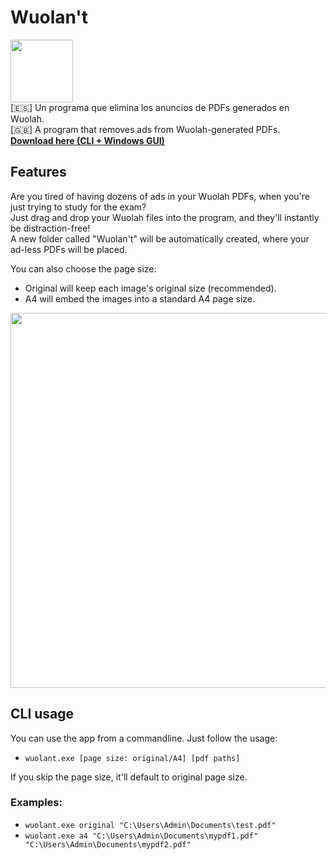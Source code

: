 # Wuolan't
<img src="https://user-images.githubusercontent.com/35693714/207497352-ec236635-e6f4-4bf2-a143-452311299edd.png" width="100"><br>
[🇪🇸] Un programa que elimina los anuncios de PDFs generados en Wuolah.<br>
[🇬🇧] A program that removes ads from Wuolah-generated PDFs.<br>
<b>[Download here (CLI + Windows GUI)](https://github.com/KaruzoHikari/Wuolan-t/releases/latest)</b><br>

## Features
Are you tired of having dozens of ads in your Wuolah PDFs, when you're just trying to study for the exam?<br>
Just drag and drop your Wuolah files into the program, and they'll instantly be distraction-free!<br>
A new folder called "Wuolan't" will be automatically created, where your ad-less PDFs will be placed.

You can also choose the page size:
- Original will keep each image's original size (recommended).
- A4 will embed the images into a standard A4 page size.

<img src="https://user-images.githubusercontent.com/35693714/208251643-906b238b-358e-4ddc-8405-0e7b42d5a1b9.png" width="600"><br>

## CLI usage
You can use the app from a commandline. Just follow the usage:<br>
- `wuolant.exe [page size: original/A4] [pdf paths]`<br>

If you skip the page size, it'll default to original page size.

### Examples:
- `wuolant.exe original "C:\Users\Admin\Documents\test.pdf"`<br>
- `wuolant.exe a4 "C:\Users\Admin\Documents\mypdf1.pdf" "C:\Users\Admin\Documents\mypdf2.pdf"`
